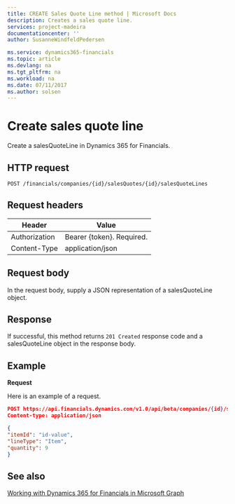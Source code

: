 ```yaml
---
title: CREATE Sales Quote Line method | Microsoft Docs
description: Creates a sales quote line.
services: project-madeira
documentationcenter: ''
author: SusanneWindfeldPedersen

ms.service: dynamics365-financials
ms.topic: article
ms.devlang: na
ms.tgt_pltfrm: na
ms.workload: na
ms.date: 07/11/2017
ms.author: solsen
---
```


# Create sales quote line
Create a salesQuoteLine in Dynamics 365 for Financials.

## HTTP request

```
POST /financials/companies/{id}/salesQuotes/{id}/salesQuoteLines
```

## Request headers

|Header|Value|
|------|-----|
|Authorization  |Bearer {token}. Required.    |
|Content-Type  |application/json    |

## Request body
In the request body, supply a JSON representation of a salesQuoteLine object.

## Response
If successful, this method returns ```201 Created``` response code and a salesQuoteLine object in the response body.

## Example

**Request**

Here is an example of a request.

```json
POST https://api.financials.dynamics.com/v1.0/api/beta/companies/{id}/salesQuotes/{id}/salesQuoteLines
Content-type: application/json

{
"itemId": "id-value",
"lineType": "Item",
"quantity": 9
}
```

## See also  
[Working with Dynamics 365 for Financials in Microsoft Graph](../resources/dynamics_overview.md)  
